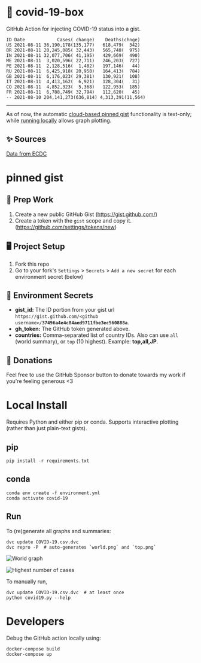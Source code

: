 # 🏥 covid-19-box

GitHub Action for injecting COVID-19 status into a gist.

```
ID Date            Cases( change)    Deaths(chnge)
US 2021-08-11 36,190,178(135,177)   618,479(  342)
BR 2021-08-11 20,245,085( 32,443)   565,748(  975)
IN 2021-08-11 32,077,706( 41,195)   429,669(  490)
ME 2021-08-11  3,020,596( 22,711)   246,203(  727)
PE 2021-08-11  2,128,516(  1,482)   197,146(   44)
RU 2021-08-11  6,425,918( 20,958)   164,413(  784)
GB 2021-08-11  6,176,023( 29,381)   130,921(  108)
IT 2021-08-11  4,413,162(  6,921)   128,304(   31)
CO 2021-08-11  4,852,323(  5,368)   122,953(  185)
FR 2021-08-11  6,788,749( 32,794)   112,620(   45)
-- 2021-08-10 204,141,273(636,814) 4,313,391(11,564)
```

---

As of now, the automatic [cloud-based pinned gist](#pinned-gist) functionality is text-only;
while [running locally](#local-install) allows graph plotting.

## ✨ Sources

[Data from ECDC](https://www.ecdc.europa.eu/en/publications-data/download-todays-data-geographic-distribution-covid-19-cases-worldwide)

# pinned gist

## 🎒 Prep Work
1. Create a new public GitHub Gist (https://gist.github.com/)
1. Create a token with the `gist` scope and copy it. (https://github.com/settings/tokens/new)

## 🖥 Project Setup
1. Fork this repo
1. Go to your fork's `Settings` > `Secrets` > `Add a new secret` for each environment secret (below)

## 🤫 Environment Secrets
- **gist_id:** The ID portion from your gist url `https://gist.github.com/<github username>/`**`37496a4e4c84aed9711fbe3ec560888a`**.
- **gh_token:** The GitHub token generated above.
- **countries:** Comma-separated list of country IDs. Also can use `all` (world summary), or `top` (10 highest). Example: **top,all,JP**.

## 💸 Donations

Feel free to use the GitHub Sponsor button to donate towards my work if you're feeling generous <3

# Local Install

Requires Python and either pip or conda. Supports interactive plotting (rather than just plain-text gists).

## pip

```
pip install -r requirements.txt
```

## conda

```
conda env create -f environment.yml
conda activate covid-19
```

## Run

To (re)generate all graphs and summaries:

```
dvc update COVID-19.csv.dvc
dvc repro -P  # auto-generates `world.png` and `top.png`
```

![World graph](world.png)

![Highest number of cases](top.png)

To manually run,

```
dvc update COVID-19.csv.dvc  # at least once
python covid19.py --help
```

# Developers

Debug the GitHub action locally using:

```
docker-compose build
docker-compose up
```
